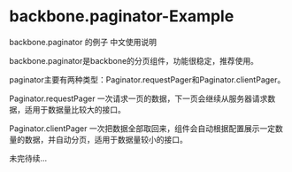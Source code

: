 backbone.paginator-Example
==========================

backbone.paginator 的例子 中文使用说明

backbone.paginator是backbone的分页组件，功能很稳定，推荐使用。

paginator主要有两种类型：Paginator.requestPager和Paginator.clientPager。

Paginator.requestPager
一次请求一页的数据，下一页会继续从服务器请求数据，适用于数据量比较大的接口。



Paginator.clientPager
一次把数据全部取回来，组件会自动根据配置展示一定数量的数据，并自动分页，适用于数据量较小的接口。





未完待续...

